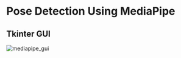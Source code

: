 # Pose Detection Using MediaPipe

## Tkinter GUI
![mediapipe_gui](https://user-images.githubusercontent.com/17081707/187832196-f5ba0cb9-ebd7-4ad4-9ecd-b861cc093443.png)
